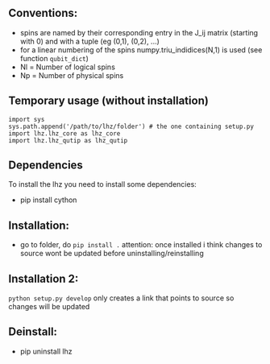 ## Conventions:
- spins are named by their corresponding entry in the J_ij matrix (starting with 0) and with a tuple (eg (0,1), (0,2), ...)
- for a linear numbering of the spins numpy.triu_indidices(N,1) is used (see function `qubit_dict`) 
- Nl = Number of logical spins
- Np = Number of physical spins

## Temporary usage (without installation)
```
import sys
sys.path.append('/path/to/lhz/folder') # the one containing setup.py
import lhz.lhz_core as lhz_core
import lhz.lhz_qutip as lhz_qutip
```
## Dependencies
To install the lhz you need to install some dependencies:
- pip install cython

## Installation:
- go to folder, do `pip install .` attention: once installed i think changes to source wont be updated before uninstalling/reinstalling

## Installation 2:
`python setup.py develop`
only creates a link that points to source so changes will be updated

## Deinstall:
- pip uninstall lhz